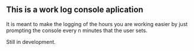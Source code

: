 ## This is a work log console aplication 
It is meant to make the logging of the hours you are working easier by just prompting the console every n minutes that the user sets.

Still in development.

